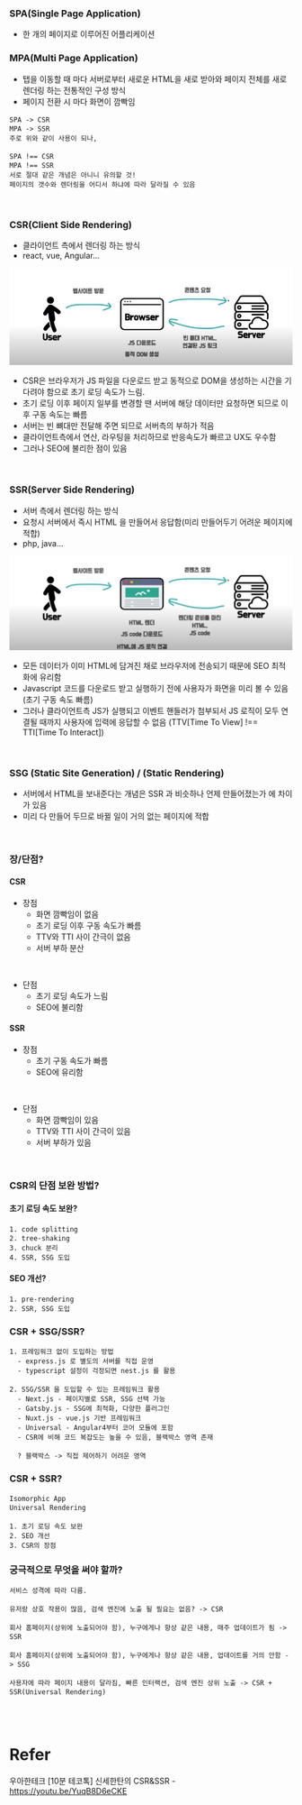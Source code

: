 ### SPA(Single Page Application)

* 한 개의 페이지로 이루어진 어플리케이션

### MPA(Multi Page Application)

* 탭을 이동할 때 마다 서버로부터 새로운 HTML을 새로 받아와 페이지 전체를 새로 렌더링 하는 전통적인 구성 방식
* 페이지 전환 시 마다 화면이 깜빡임

```
SPA -> CSR
MPA -> SSR
주로 위와 같이 사용이 되나,

SPA !== CSR
MPA !== SSR
서로 절대 같은 개념은 아니니 유의할 것!
페이지의 갯수와 렌더링을 어디서 하냐에 따라 달라질 수 있음
```

<br>

### CSR(Client Side Rendering)

* 클라이언트 측에서 렌더링 하는 방식
* react, vue, Angular...

![ssrcsr](../img/CS/SSRCSR1.JPG)

* CSR은 브라우저가 JS 파일을 다운로드 받고 동적으로 DOM을 생성하는 시간을 기다려야 함으로 초기 로딩 속도가 느림.
* 초기 로딩 이후 페이지 일부를 변경할 땐 서버에 해당 데이터만 요청하면 되므로 이후 구동 속도는 빠름
* 서버는 빈 뼈대만 전달해 주면 되므로 서버측의 부하가 적음
* 클라이언트측에서 연산, 라우팅을 처리하므로 반응속도가 빠르고 UX도 우수함
* 그러나 SEO에 불리한 점이 있음

<br>

### SSR(Server Side Rendering)

* 서버 측에서 렌더링 하는 방식
* 요청시 서버에서 즉시 HTML 을 만들어서 응답함(미리 만들어두기 어려운 페이지에 적합)
* php, java...

![ssrcsr](../img/CS/SSRCSR2.JPG)

* 모든 데이터가 이미 HTML에 담겨진 채로 브라우저에 전송되기 때문에 SEO 최적화에 유리함
* Javascript 코드를 다운로드 받고 실행하기 전에 사용자가 화면을 미리 볼 수 있음 (초기 구동 속도 빠름)
* 그러나 클라이언트측 JS가 실행되고 이벤트 핸들러가 첨부되서 JS 로직이 모두 연결될 때까지 사용자에 입력에 응답할 수 없음 (TTV[Time To View] !== TTI[Time To Interact])

<br>

### SSG (Static Site Generation) / (Static Rendering)

* 서버에서 HTML을 보내준다는 개념은 SSR 과 비슷하나 언제 만들어졌는가 에 차이가 있음
* 미리 다 만들어 두므로 바뀔 일이 거의 없는 페이지에 적합

<br>

### 장/단점?

#### CSR
+ 장점
  - 화면 깜빡임이 없음
  - 초기 로딩 이후 구동 속도가 빠름
  - TTV와 TTI 사이 간극이 없음
  - 서버 부하 분산

<br>

+ 단점
  - 초기 로딩 속도가 느림
  - SEO에 불리함

#### SSR
+ 장점
  - 초기 구동 속도가 빠름
  - SEO에 유리함

<br>

+ 단점
  - 화면 깜빡임이 있음
  - TTV와 TTI 사이 간극이 있음
  - 서버 부하가 있음

<br>

### CSR의 단점 보완 방법?

#### 초기 로딩 속도 보완?
```
1. code splitting
2. tree-shaking
3. chuck 분리
4. SSR, SSG 도입
```

#### SEO 개선?
```
1. pre-rendering
2. SSR, SSG 도입
```

### CSR + SSG/SSR?
```
1. 프레임워크 없이 도입하는 방법
  - express.js 로 별도의 서버를 직접 운영
  - typescript 설정이 걱정되면 nest.js 를 활용

2. SSG/SSR 을 도입할 수 있는 프레임워크 활용
  - Next.js - 페이지별로 SSR, SSG 선택 가능
  - Gatsby.js - SSG에 최적화, 다양한 플러그인
  - Nuxt.js - vue.js 기반 프레임워크
  - Universal - Angular4부터 코어 모듈에 포함
  - CSR에 비해 코드 복잡도는 높을 수 있음, 블랙박스 영역 존재

  ? 블랙박스 -> 직접 제어하기 어려운 영역
```

### CSR + SSR?
```
Isomorphic App
Universal Rendering

1. 초기 로딩 속도 보완
2. SEO 개선
3. CSR의 장점
```

### 궁극적으로 무엇을 써야 할까?
```
서비스 성격에 따라 다름.

유저랑 상호 작용이 많음, 검색 엔진에 노출 될 필요는 없음? -> CSR

회사 홈페이지(상위에 노출되어야 함), 누구에게나 항상 같은 내용, 매주 업데이트가 됨 -> SSR

회사 홈페이지(상위에 노출되어야 함), 누구에게나 항상 같은 내용, 업데이트를 거의 안함 -> SSG

사용자에 따라 페이지 내용이 달라짐, 빠른 인터랙션, 검색 엔진 상위 노출 -> CSR + SSR(Universal Rendering)
```

<br>
<br>

# Refer
우아한테크 [10분 테코톡] 신세한탄의 CSR&SSR - https://youtu.be/YuqB8D6eCKE



